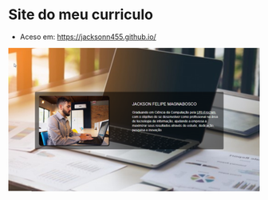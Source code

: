 Site do meu curriculo
===============================================

- Aceso em: https://jacksonn455.github.io/

 ![](https://github.com/jacksonn455/jacksonn455.github.io/blob/master/assets/img/image.png)
